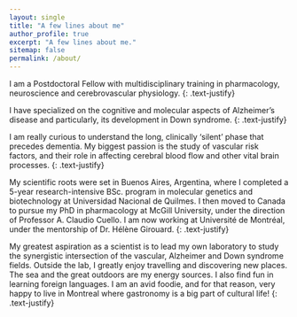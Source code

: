 ```yaml
---
layout: single
title: "A few lines about me"
author_profile: true
excerpt: "A few lines about me."
sitemap: false
permalink: /about/
---
```

I am a Postdoctoral Fellow with multidisciplinary training in pharmacology, neuroscience and cerebrovascular physiology.
{: .text-justify}

I have specialized on the cognitive and molecular aspects of Alzheimer’s disease and particularly, its development in Down syndrome.
{: .text-justify}

I am really curious to understand the long, clinically ‘silent’ phase that precedes dementia. My biggest passion is the study of vascular risk factors, and their role in affecting cerebral blood flow and other vital brain processes.
{: .text-justify}

My scientific roots were set in Buenos Aires, Argentina, where I completed a 5-year research-intensive BSc. program in molecular genetics and biotechnology at Universidad Nacional de Quilmes. I then moved to Canada to pursue my PhD in pharmacology at McGill University, under the direction of Professor A. Claudio Cuello. I am now working at Université de Montréal, under the mentorship of Dr. Hélène Girouard.
{: .text-justify}

My greatest aspiration as a scientist is to lead my own laboratory to study the synergistic intersection of the vascular, Alzheimer and Down syndrome fields. 
Outside the lab, I greatly enjoy travelling and discovering new places. The sea and the great outdoors are my energy sources. I also find fun in learning foreign languages. I am an avid foodie, and for that reason, very happy to live in Montreal where gastronomy is a big part of cultural life!
{: .text-justify}